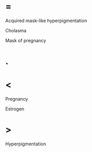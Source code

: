 # =

Acquired mask-like hyperpigmentation

Cholasma

Mask of pregnancy

# .

# <

Pregnancy

Estrogen

# >

Hyperpigmentation
